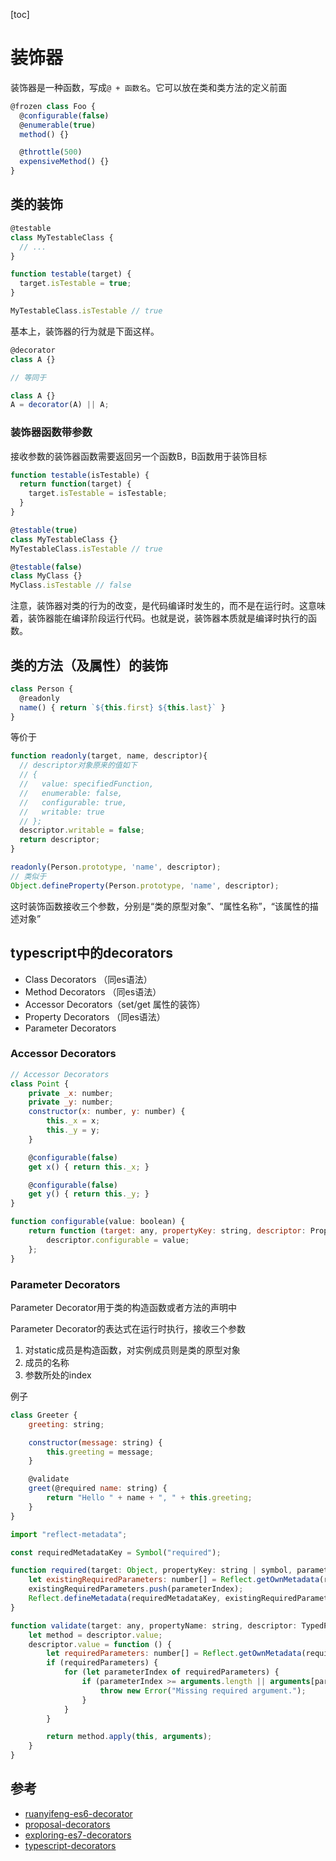 [toc]

# 装饰器
装饰器是一种函数，写成`@ + 函数名`。它可以放在类和类方法的定义前面

```js
@frozen class Foo {
  @configurable(false)
  @enumerable(true)
  method() {}

  @throttle(500)
  expensiveMethod() {}
}

```

## 类的装饰

```js
@testable
class MyTestableClass {
  // ...
}

function testable(target) {
  target.isTestable = true;
}

MyTestableClass.isTestable // true
```
基本上，装饰器的行为就是下面这样。

```js
@decorator
class A {}

// 等同于

class A {}
A = decorator(A) || A;
```

### 装饰器函数带参数

接收参数的装饰器函数需要返回另一个函数B，B函数用于装饰目标

```js
function testable(isTestable) {
  return function(target) {
    target.isTestable = isTestable;
  }
}

@testable(true)
class MyTestableClass {}
MyTestableClass.isTestable // true

@testable(false)
class MyClass {}
MyClass.isTestable // false
```

注意，装饰器对类的行为的改变，是代码编译时发生的，而不是在运行时。这意味着，装饰器能在编译阶段运行代码。也就是说，装饰器本质就是编译时执行的函数。


## 类的方法（及属性）的装饰

```js
class Person {
  @readonly
  name() { return `${this.first} ${this.last}` }
}
```
等价于

```js
function readonly(target, name, descriptor){
  // descriptor对象原来的值如下
  // {
  //   value: specifiedFunction,
  //   enumerable: false,
  //   configurable: true,
  //   writable: true
  // };
  descriptor.writable = false;
  return descriptor;
}

readonly(Person.prototype, 'name', descriptor);
// 类似于
Object.defineProperty(Person.prototype, 'name', descriptor);
```
这时装饰函数接收三个参数，分别是“类的原型对象”、“属性名称”，“该属性的描述对象”

## typescript中的decorators

* Class Decorators （同es语法）
* Method Decorators （同es语法）
* Accessor Decorators（set/get 属性的装饰）
* Property Decorators （同es语法）
* Parameter Decorators

### Accessor Decorators

```js
// Accessor Decorators
class Point {
    private _x: number;
    private _y: number;
    constructor(x: number, y: number) {
        this._x = x;
        this._y = y;
    }

    @configurable(false)
    get x() { return this._x; }

    @configurable(false)
    get y() { return this._y; }
}

function configurable(value: boolean) {
    return function (target: any, propertyKey: string, descriptor: PropertyDescriptor) {
        descriptor.configurable = value;
    };
}
```

### Parameter Decorators

Parameter Decorator用于类的构造函数或者方法的声明中

Parameter Decorator的表达式在运行时执行，接收三个参数
1. 对static成员是构造函数，对实例成员则是类的原型对象
2. 成员的名称
3. 参数所处的index

例子

```js
class Greeter {
    greeting: string;

    constructor(message: string) {
        this.greeting = message;
    }

    @validate
    greet(@required name: string) {
        return "Hello " + name + ", " + this.greeting;
    }
}
```
```js
import "reflect-metadata";

const requiredMetadataKey = Symbol("required");

function required(target: Object, propertyKey: string | symbol, parameterIndex: number) {
    let existingRequiredParameters: number[] = Reflect.getOwnMetadata(requiredMetadataKey, target, propertyKey) || [];
    existingRequiredParameters.push(parameterIndex);
    Reflect.defineMetadata(requiredMetadataKey, existingRequiredParameters, target, propertyKey);
}

function validate(target: any, propertyName: string, descriptor: TypedPropertyDescriptor<Function>) {
    let method = descriptor.value;
    descriptor.value = function () {
        let requiredParameters: number[] = Reflect.getOwnMetadata(requiredMetadataKey, target, propertyName);
        if (requiredParameters) {
            for (let parameterIndex of requiredParameters) {
                if (parameterIndex >= arguments.length || arguments[parameterIndex] === undefined) {
                    throw new Error("Missing required argument.");
                }
            }
        }

        return method.apply(this, arguments);
    }
}
```

## 参考

* [ruanyifeng-es6-decorator](http://es6.ruanyifeng.com/#docs/decorator)
* [proposal-decorators](https://github.com/tc39/proposal-decorators)
* [exploring-es7-decorators](https://medium.com/google-developers/exploring-es7-decorators-76ecb65fb841)
* [typescript-decorators](https://www.typescriptlang.org/docs/handbook/decorators.html)